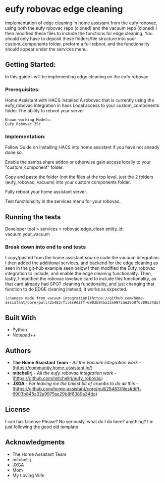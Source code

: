 # eufy robovac edge cleaning

Implementation of edge cleaning in home assistant from the eufy robovac, using both the eufy robovac repo (cloned) and the vacuum repo (cloned) I then modified these files to include the functions for edge cleaning. You should only have to deposit these folders/file structure into your custom_components folder, preform a full reboot, and the functionality should appear under the services menu.

## Getting Started:

In this guide I will be implementing edge cleaning on the eufy robovac

### Prerequisites:

Home Assistant with HACS installed
A robovac that is currently using the eufy_robovac integration in hacs
Local access to your custom_components folder
The ability to reboot your server

```
Known working Models:
Eufy Robovac 35c
```

### Implementation:

Follow Guide on installing HACS into home assistant if you have not already done so.

Enable the samba share addon or otherwise gain access locally to your "custom_component" folder.

Copy and paste the folder (not the files at the top level, just the 2 folders (eufy_robovac, vacuum) into your custom components folder.

Fully reboot your home assistant server.

Test functionality in the services menu for your robovac.

## Running the tests

Developer tool > services > 
robovac.edge_clean
entity_id: vacuum.your_vacuum

### Break down into end to end tests

I copy/pasted from the home assistant source code the vacuum integration.
I then added the additional services, and backend for the edge cleaning as seen in the git-hub example seen below
I then modified the Eufy_robovac integration to include, and enable the edge cleaning functionality.
Then, lastly, I modified the robovac lovelace card to include this functionality, as that card already had SPOT cleaning functionality, and just changing that function to do EDGE cleaning instead, it works as expected.

```
[changes made from vacuum integration](https://github.com/home-assistant/core/pull/25483/files#diff-6903b845a32a9975ae29b8f6389a34da)
```

## Built With

* Python
* Notepad++


## Authors

* **The Home Assistant Team** - *All the Vacuum integration work* - (https://community.home-assistant.io/)
* **mitchellrj** - *All the eufy_robovac integration work* - (https://github.com/mitchellrj/eufy_robovac)
* **JXGA** - *For leaving me the tiniest bit of crumbs to do all this* - (https://github.com/home-assistant/core/pull/25483/files#diff-6903b845a32a9975ae29b8f6389a34da)


## License

I can has License Please? No seriously, what do I do here? anything? I'm just following the good old template

## Acknowledgments

* The Home Assistant Team
* mitchellrj
* JXGA
* Mom
* My Loving Wife

